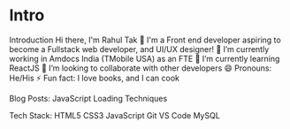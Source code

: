 # Intro
Introduction
Hi there, I'm Rahul Tak 👋
I'm a Front end developer aspiring to become a Fullstack web developer, and UI/UX designer!
🔭 I’m currently working in Amdocs India (TMobile USA) as an FTE
🌱 I’m currently learning ReactJS
👯 I’m looking to collaborate with other developers
😄 Pronouns: He/His
⚡ Fun fact: I love books, and I can cook



Blog Posts:
JavaScript Loading Techniques 

Tech Stack:
 HTML5 CSS3 JavaScript  Git VS Code MySQL             

